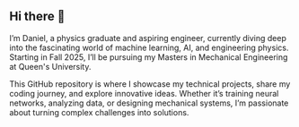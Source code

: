 ## Hi there 👋

I’m Daniel, a physics graduate and aspiring engineer, currently diving deep into the fascinating world of machine learning, AI, and engineering physics. Starting in Fall 2025, I’ll be pursuing my Masters in Mechanical Engineering at Queen's University.

This GitHub repository is where I showcase my technical projects, share my coding journey, and explore innovative ideas. Whether it’s training neural networks, analyzing data, or designing mechanical systems, I’m passionate about turning complex challenges into solutions.

<!--
**DanielWP22/DanielWP22** is a ✨ _special_ ✨ repository because its `README.md` (this file) appears on your GitHub profile.

Here are some ideas to get you started:

- 🔭 I’m currently working on ...
- 🌱 I’m currently learning ...
- 👯 I’m looking to collaborate on ...
- 🤔 I’m looking for help with ...
- 💬 Ask me about ...
- 📫 How to reach me: ...
- 😄 Pronouns: ...
- ⚡ Fun fact: ...
-->
